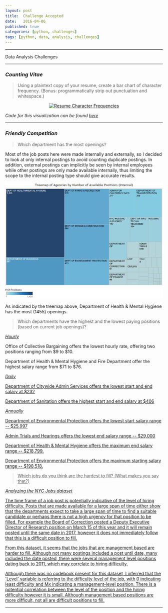 ```yaml
---
layout: post
title:  Challenge Accepted
date:   2016-04-06
published: true
categories: [python, challenges]
tags: [python, data, analysis, challenges]
---
```


****

Data Analysis Challenges

****

### *Counting Vitae* ###

>Using a plaintext copy of your resume, create a bar chart of character
    frequency.
    (Bonus: programmatically strip out punctuation and whitespace.)  

<div>
          <a href="https://plot.ly/~williams11/0/"
          target="blank" title="Resume Character Frequencies" style="display: block; text-align: center;"><img src="https://plot.ly/~williams11/0.png" alt="Resume Character Frequencies" style="max-width: 100%;width: 600px;"  width="600" onerror="this.onerror=null;this.src='https://plot.ly/404.png';" /></a>
          <script data-plotly="williams11:0"  src="https://plot.ly/embed.js" async></script>
</div>

*Code for this visualization can be found [here](https://github.com/Danicodes/WMChallenge/blob/master/WorkMarketChallege.py)*

****

### *Friendly Competition* ###

>Which department has the most openings?

Most of the job posts here were made internally and externally, so I decided to look at only internal postings to avoid counting duplicate postings. In addition, external postings can implicitly be seen by internal employees while other postings are only made available internally, thus limiting the scope to the internal posting type should give accurate results.

![](/assets/AvailablePositions.jpg)


As indicated by the treemap above, Department of Health & Mental Hygiene has the most (1455) openings.


>Which departments have the highest and the lowest paying positions
    (based on current job openings)?


*<u>Hourly</u>*

Office of Collective Bargaining offers the lowest hourly rate, offering two positions ranging from $9 to $10.

Department of Health & Mental Hygiene and Fire Department offer the highest salary range from $71 to $76.

*<u>Daily*

Department of Citywide Admin Services offers the lowest start and end salary at $232

Department of Sanitation offers the highest start and end salary at $406

*<u>Annually*

Department of Environmental Protection offers the lowest start salary range -- $25,997

Admin Trials and Hearings offers the lowest end salary range -- $29,000

Department of Health & Mental Hygiene offers the maximum end salary range -- $218,799.

Department of Environmental Protection offers the maximum starting salary range -- $198,518.




> Which jobs do you think are the hardest to fill?
  (What makes you say that?)

*Analyzing the [NYC Jobs dataset](https://data.cityofnewyork.us/City-Government/NYC-Jobs/kpav-sd4t)*

 The time frame of a job post is potentially indicative of the level of hiring difficulty. Posts that are made available for a large span of time either show that the departments expect to take a large span of time to find a suitable candidate or perhaps there is not a high urgency for that position to be filled. For example the Board of Correction posted a Deputy Executive Director of Research position on March 15 of this year and it will remain posted until the same date in 2017, however it does not immediately follow that this is a difficult position to fill.  

 From this dataset, it seems that the jobs that are management based are harder to fill. Although not many postings included a post until date, many included the date posted, there were several management level positions dating back to 2011, which may correlate to hiring difficulty.

 Although there was no codebook present for this dataset, I inferred that the 'Level' variable is referring to the difficulty level of the job, with 0 indicating least difficulty and M*x* indicating a management-level position. There is a potential  correlation between the level of the position and the hiring difficulty however it is small. Although management based positions are more difficult, not all are difficult positions to fill.

****
